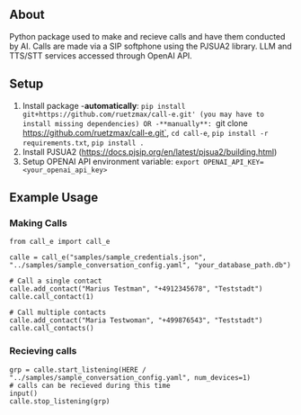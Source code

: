## About
Python package used to make and recieve calls and have them conducted by AI. 
Calls are made via a SIP softphone using the PJSUA2 library. LLM and TTS/STT services accessed through OpenAI API. 

## Setup
1. Install package 
    -**automatically**: `pip install git+https://github.com/ruetzmax/call-e.git' (you may have to install missing dependencies) OR
    -**manually**: `git clone https://github.com/ruetzmax/call-e.git`, `cd call-e`, `pip install -r requirements.txt`, `pip install .`
2. Install PJSUA2 (https://docs.pjsip.org/en/latest/pjsua2/building.html) 
3. Setup OPENAI API environment variable: `export OPENAI_API_KEY=<your_openai_api_key>`      

## Example Usage
### Making Calls

    from call_e import call_e

    calle = call_e("samples/sample_credentials.json", "../samples/sample_conversation_config.yaml", "your_database_path.db")

    # Call a single contact
    calle.add_contact("Marius Testman", "+4912345678", "Teststadt")
    calle.call_contact(1)

    # Call multiple contacts
    calle.add_contact("Maria Testwoman", "+499876543", "Teststadt")
    calle.call_contacts()

### Recieving calls
    grp = calle.start_listening(HERE / "../samples/sample_conversation_config.yaml", num_devices=1)
    # calls can be recieved during this time
    input()
    calle.stop_listening(grp)
